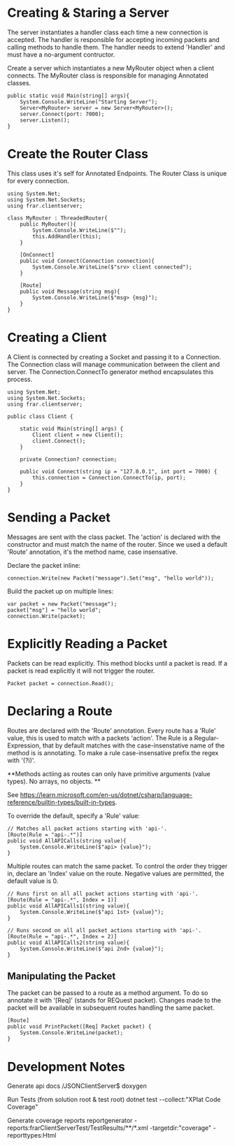 Creating & Staring a Server
===========================

The server instantiates a handler class each time a new connection is accepted.
The handler is responsible for accepting incoming packets and calling methods to handle them.
The handler needs to extend 'Handler' and must have a no-argument contructor.

Create a server which instantiates a new MyRouter object when a client connects.
The MyRouter class is responsible for managing Annotated classes.

```
public static void Main(string[] args){
    System.Console.WriteLine("Starting Server");
    Server<MyRouter> server = new Server<MyRouter>();
    server.Connect(port: 7000);
    server.Listen();
}
```

Create the Router Class
=======================

This class uses it's self for Annotated Endpoints.
The Router Class is unique for every connection.

```
using System.Net;
using System.Net.Sockets;
using frar.clientserver;

class MyRouter : ThreadedRouter{
    public MyRouter(){
        System.Console.WriteLine($"");
        this.AddHandler(this);
    }

    [OnConnect]
    public void Connect(Connection connection){
        System.Console.WriteLine($"srv> client connected");
    }

    [Route]
    public void Message(string msg){
        System.Console.WriteLine($"msg> {msg}");
    }
}
```

Creating a Client
===========================

A Client is connected by creating a Socket and passing it to a Connection.
The Connection class will manage communication between the client and server. 
The Connection.ConnectTo generator method encapsulates this process.

```
using System.Net;
using System.Net.Sockets;
using frar.clientserver;

public class Client {

    static void Main(string[] args) {
        Client client = new Client();
        client.Connect();
    }

    private Connection? connection;

    public void Connect(string ip = "127.0.0.1", int port = 7000) {
        this.connection = Connection.ConnectTo(ip, port);
    }
}
```

Sending a Packet
================
    
Messages are sent with the class packet.
The 'action' is declared with the constructor and must match the name of the router.
Since we used a default 'Route' annotation, it's the method name, case insensative.

Declare the packet inline:

    connection.Write(new Packet("message").Set("msg", "hello world"));

Build the packet up on multiple lines:

    var packet = new Packet("message");
    packet["msg"] = "hello world";
    connection.Write(packet);

Explicitly Reading a Packet
===========================

Packets can be read explicitly.  This method blocks until a packet is read.
If a packet is read explicitly it will not trigger the router.

    Packet packet = connection.Read();

Declaring a Route
=================

Routes are declared with the 'Route' annotation.
Every route has a 'Rule' value, this is used to match with a packets 'action'.
The Rule is a Regular-Expression, that by default matches with the case-insenstative
name of the method is is annotating.  To make a rule case-insensative prefix the regex with '(?i)'.

**Methods actiing as routes can only have primitive arguments (value types).  No arrays, no objects. **

See https://learn.microsoft.com/en-us/dotnet/csharp/language-reference/builtin-types/built-in-types.

To override the default, specify a 'Rule' value:

```
// Matches all packet actions starting with 'api-'.
[Route(Rule = "api-.*")]
public void AllAPICalls(string value){
    System.Console.WriteLine($"api> {value}");
}
```

Multiple routes can match the same packet.  To control the order they trigger in, declare an 'Index' value on the route.  Negative values are permitted, the default value is 0.

```
// Runs first on all all packet actions starting with 'api-'.
[Route(Rule = "api-.*", Index = 1)]
public void AllAPICalls1(string value){
    System.Console.WriteLine($"api 1st> {value}");
}

// Runs second on all all packet actions starting with 'api-'.
[Route(Rule = "api-.*", Index = 2)]
public void AllAPICalls2(string value){
    System.Console.WriteLine($"api 2nd> {value}");
}    
```

## Manipulating the Packet

The packet can be passed to a route as a method argument.  To do so annotate it with '[Req]' (stands for REQuest packet).  Changes made to the packet will be available in subsequent routes handling the same packet.

```
[Route]
public void PrintPacket([Req] Packet packet) {
    System.Console.WriteLine(packet);
}
```

Development Notes
=================

Generate api docs
/JSONClientServer$ doxygen

Run Tests (from solution root & test root)
dotnet test --collect:"XPlat Code Coverage"

Generate coverage reports
reportgenerator -reports:frarClientServerTest/TestResults/**/*.xml -targetdir:"coverage" -reporttypes:Html